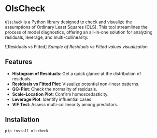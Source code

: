 # OlsCheck

`OlsCheck` is a Python library designed to check and visualize the assumptions of Ordinary Least Squares (OLS). This tool streamlines the process of model diagnostics, offering an all-in-one solution for analyzing residuals, leverage, and multi-collinearity.

![Residuals vs Fitted] 
*Sample of Residuals vs Fitted values visualization*

## Features

- **Histogram of Residuals**: Get a quick glance at the distribution of residuals.
- **Residuals vs Fitted Plot**: Visualize potential non-linear patterns.
- **QQ-Plot**: Check the normality of residuals.
- **Scale-Location Plot**: Confirm homoscedasticity.
- **Leverage Plot**: Identify influential cases.
- **VIF Test**: Assess multi-collinearity among predictors.

## Installation

```bash
pip install olscheck
